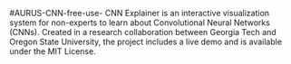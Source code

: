 #AURUS-CNN-free-use- CNN Explainer is an interactive visualization system for non-experts to learn about Convolutional Neural Networks (CNNs). Created in a research collaboration between Georgia Tech and Oregon State University, the project includes a live demo and is available under the MIT License.
